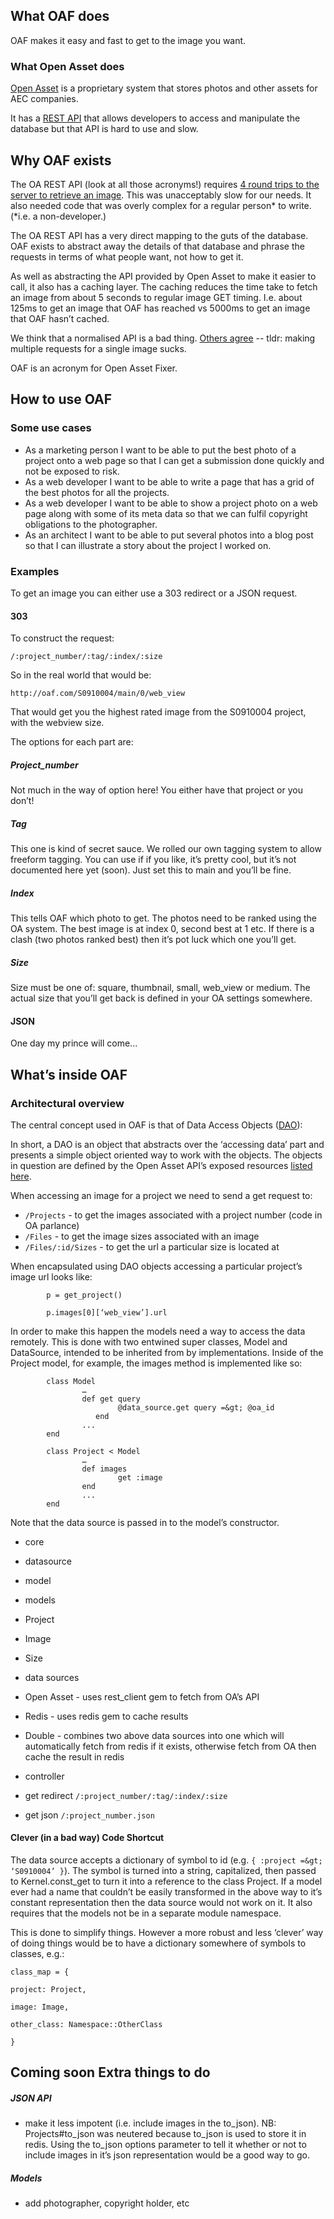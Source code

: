 ## What OAF does

OAF makes it easy and fast to get to the image you want.

### What Open Asset does

[Open Asset](https://www.google.com/url?q=https%3A%2F%2Fopenasset.com%2F&sa=D&sntz=1&usg=AFQjCNHqyVtGTYw2y-dN1XHU_sX8KUEzWQ) is a proprietary system that stores photos and other assets for AEC companies.

It has a [REST API](http://www.google.com/url?q=http%3A%2F%2Fhelp.openasset.com%2F06_Integration%2FREST_API&sa=D&sntz=1&usg=AFQjCNFqWh20XqgvH9emcgP1pogzuucs6g) that allows developers to access and manipulate the database but that API is hard to use and slow.

## Why OAF exists

The OA REST API (look at all those acronyms!) requires [4 round trips to the server to retrieve an image](http://www.google.com/url?q=http%3A%2F%2Fstackoverflow.com%2Fquestions%2F22676924%2Fhow-to-construct-image-url-from-axomic-openasset-rest-api&sa=D&sntz=1&usg=AFQjCNEPUkki68k2sD7HFsu6alaLuNC1Uw). This was unacceptably slow for our needs. It also needed code that was overly complex for a regular person* to write. (*i.e. a non-developer.)

The OA REST API has a very direct mapping to the guts of the database. OAF exists to abstract away the details of that database and phrase the requests in terms of what people want, not how to get it.

As well as abstracting the API provided by Open Asset to make it easier to call, it also has a caching layer. The caching reduces the time take to fetch an image from about 5 seconds to regular image GET timing. I.e. about 125ms to get an image that OAF has reached vs 5000ms to get an image that OAF hasn’t cached. 

We think that a normalised API is a bad thing. [Others agree](http://www.google.com/url?q=http%3A%2F%2Fwww.soatothecloud.com%2F2012%2F11%2Fapi-server-design-making-de.html&sa=D&sntz=1&usg=AFQjCNHQS65cGqxJzDpp6yrcQ13KkZ18Ng) -- tldr: making multiple requests for a single image sucks.

OAF is an acronym for Open Asset Fixer.

## How to use OAF

### Some use cases

- As a marketing person I want to be able to put the best photo of a project onto a web page so that I can get a submission done quickly and not be exposed to risk.
- As a web developer I want to be able to write a page that has a grid of the best photos for all the projects.
- As a web developer I want to be able to show a project photo on a web page along with some of its meta data so that we can fulfil copyright obligations to the photographer.
- As an architect I want to be able to put several photos into a blog post so that I can illustrate a story about the project I worked on.

### Examples

To get an image you can either use a 303 redirect or a JSON request.

#### 303

To construct the request:

`/:project_number/:tag/:index/:size`

So in the real world that would be:

`http://oaf.com/S0910004/main/0/web_view`

That would get you the highest rated image from the S0910004 project, with the webview size.

The options for each part are:

##### Project_number

Not much in the way of option here! You either have that project or you don’t!

##### Tag

This one is kind of secret sauce. We rolled our own tagging system to allow freeform tagging. You can use if if you like, it’s pretty cool, but it’s not documented here yet (soon). Just set this to main and you’ll be fine.

##### Index

This tells OAF which photo to get. The photos need to be ranked using the OA system. The best image is at index 0, second best at 1 etc. If there is a clash (two photos ranked best) then it’s pot luck which one you’ll get.

##### Size

Size must be one of: square, thumbnail, small, web_view or medium. The actual size that you’ll get back is defined in your OA settings somewhere.

#### JSON

One day my prince will come...

## What’s inside OAF

### Architectural overview

The central concept used in OAF is that of Data Access Objects ([DAO]([https://en.wikipedia.org/wiki/Data_access_object](https://www.google.com/url?q=https%3A%2F%2Fen.wikipedia.org%2Fwiki%2FData_access_object&sa=D&sntz=1&usg=AFQjCNGF-JuHSomsJVDJiYpNGpmKTDTuDQ))):

In short, a DAO is an object that abstracts over the ‘accessing data’ part and presents a simple object oriented way to work with the objects. The objects in question are defined by the Open Asset API’s exposed resources [listed here]([http://help.openasset.com/06_Integration/REST_API#Resources](http://www.google.com/url?q=http%3A%2F%2Fhelp.openasset.com%2F06_Integration%2FREST_API%23Resources&sa=D&sntz=1&usg=AFQjCNG-hg0FFYjvbE-D1aiESafRCcvCCQ)).

When accessing an image for a project we need to send a get request to:

- `/Projects` - to get the images associated with a project number (code in OA parlance)
- `/Files` - to get the image sizes associated with an image
- `/Files/:id/Sizes` - to get the url a particular size is located at

When encapsulated using DAO objects accessing a particular project’s image url looks like:

```
        p = get_project()

        p.images[0][‘web_view’].url
```

In order to make this happen the models need a way to access the data remotely. This is done with two entwined super classes, Model and DataSource, intended to be inherited from by implementations. Inside of the Project model, for example, the images method is implemented like so:

```
        class Model
                …
                def get query
                        @data_source.get query =&gt; @oa_id
                   end
                ...
        end

        class Project < Model
                …
                def images
                        get :image
                end
                ...
        end
```

Note that the data source is passed in to the model’s constructor.        

- core

- datasource
- model

- models

- Project
- Image
- Size

- data sources

- Open Asset - uses rest_client gem to fetch from OA’s API
- Redis - uses redis gem to cache results
- Double - combines two above data sources into one which will automatically fetch from redis if it exists, otherwise fetch from OA then cache the result in redis

- controller

- get redirect `/:project_number/:tag/:index/:size`
- get json `/:project_number.json`

#### Clever (in a bad way) Code Shortcut

The data source accepts a dictionary of symbol to id (e.g. `{ :project =&gt; ‘S0910004’ }`). The symbol is turned into a string, capitalized, then passed to Kernel.const_get to turn it into a reference to the class Project. If a model ever had a name that couldn’t be easily transformed in the above way to it’s constant representation then the data source would not work on it. It also requires that the models not be in a separate module namespace.

This is done to simplify things. However a more robust and less ‘clever’ way of doing things would be to have a dictionary somewhere of symbols to classes, e.g.:

```
class_map = {

project: Project,

image: Image,

other_class: Namespace::OtherClass

}
```

## Coming soon Extra things to do

##### JSON API

- make it less impotent (i.e. include images in the to_json). NB: Projects#to_json was neutered because to_json is used to store it in redis. Using the to_json options parameter to tell it whether or not to include images in it’s json representation would be a good way to go.

##### Models

- add photographer, copyright holder, etc

